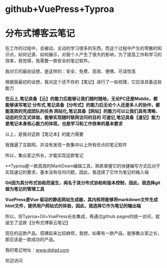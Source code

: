 # github+VuePress+Typroa
# 分布式博客云笔记

在工作的过程中，会被动、主动的学习很多的东西，而这个过程中产生的零散的知识点，如何记录、如何展示，对我个人产生了很大的影响，为了提高工作和学习的效率，我觉得，我需要一款安全的笔记软件。

我对它的最初设想，是这样的：安全、免费、高效、便携、可读性高

根据我最初的设想，我对这个还不存的【笔记】进行了一些梳理，它应该具备这些能力

**在云上,笔记具备【云】的能力后能够让我们随时随地，无论PC还是Mobile，都能够读写笔记
分布式,笔记具备【分布式】的能力后无论个人还是多人的协作，都能高效的完成团队的任务
网站化,笔记具备【网站】的能力可以让我们具有清晰、动态的交互式体验，能够实现随时联网访问的目的
可速记,笔记具备【速记】能力是笔记本身核心能力的体现，也是学习和工作效率的基本要求**

以上，是我对这款【笔记本】的能力需要

我搜遍了互联网，并没有发现一款集中以上所有优点的笔记软件

所以，集众家之所长，才能实现这款笔记

**Typroa是一款高效的MarkDown编辑工具，熟练掌握它的快捷编写方式后对于实现速记的要求，基本没有任何问题，因此，我选择了它作为笔记的输入端

**Git因为其分布式协助而诞生，闻名于其分布式协助和版本控制，因此，我选择git做为笔记的管理工具**

**VuePress是Vue 驱动的静态网站生成器，其内核将能够将markdown文件生成html文件，提供用户网站式的体验，因此，我选择它作为笔记的输出端**

所以，将Typroa+Git+VuePress长处集成，再通过github pages的统一访问，就诞生了这款【分布式博客云笔记】

现在的这款产品，搭建起来比较麻烦，我想，如果有一款产品，能够集众家之长，那应该是一款成功的产品。

我的笔记地址：www.dglgd.com

欢迎访问
